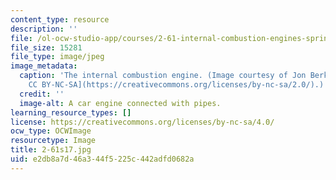 ```yaml
---
content_type: resource
description: ''
file: /ol-ocw-studio-app/courses/2-61-internal-combustion-engines-spring-2017/e2db8a7d46a344f5225c442adfd0682a_2-61s17.jpg
file_size: 15281
file_type: image/jpeg
image_metadata:
  caption: 'The internal combustion engine. (Image courtesy of Jon Berkeley. [License:
    CC BY-NC-SA](https://creativecommons.org/licenses/by-nc-sa/2.0/).)'
  credit: ''
  image-alt: A car engine connected with pipes.
learning_resource_types: []
license: https://creativecommons.org/licenses/by-nc-sa/4.0/
ocw_type: OCWImage
resourcetype: Image
title: 2-61s17.jpg
uid: e2db8a7d-46a3-44f5-225c-442adfd0682a
---
```

